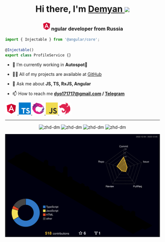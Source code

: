 <h1 align="center">
    Hi there, I'm 
    <a href="https://github.com/zhd-dm" target="_blank">
        Demyan
    </a> 
    <img src="https://github.com/blackcater/blackcater/raw/main/images/Hi.gif" height="32"/>
</h1>

<h3 align="center"><img src="https://github.com/zhd-dm/zhd-dm/blob/main/profile-pictures/angular.svg" alt="angular" width="30" height="30" />ngular developer from Russia</h3>

```typescript
import { Injectable } from '@angular/core';

@Injectable()
export class ProfileService {}
```

- 🌱 I’m currently working in **Autospot🚗**

- 👨‍💻 All of my projects are available at [GitHub](https://github.com/zhd-dm)

- 💬 Ask me about **JS, TS, RxJS, Angular**

- 📫 How to reach me **dyo171717@gmail.com / <a href="https://t.me/zhd_dm">Telegram</a>**

<!-- </p>
<h3 align="left">Languages and Tools:</h3>
<h5> Click leads to projects 🖱️ </h5> -->

<p align="left"> 
    <a href="https://github.com/zhd-dm?tab=repositories&q=angular&type=&language=&sort=" target="_blank" rel="noreferrer">
	<img src="https://github.com/zhd-dm/zhd-dm/blob/main/profile-pictures/angular.svg" alt="angular" width="40" height="40" />
    </a> 
    <a href="https://github.com/zhd-dm?tab=repositories&q=angular&type=&language=&sort=" target="_blank" rel="noreferrer"> 
        <img src="https://github.com/zhd-dm/zhd-dm/blob/main/profile-pictures/typescript.svg" alt="typescript" width="40" height="40"/> 
    </a>
    <a href="https://github.com/zhd-dm?tab=repositories&q=angular&type=&language=&sort=" target="_blank" rel="noreferrer"> 
        <img src="https://github.com/zhd-dm/zhd-dm/blob/main/profile-pictures/rxjs.svg" alt="RxJS" width="40" height="40"/> 
    </a>
    <a href="https://github.com/zhd-dm?tab=repositories&q=&type=&language=javascript&sort=" target="_blank" rel="noreferrer"> 
        <img src="https://github.com/zhd-dm/zhd-dm/blob/main/profile-pictures/javascript.svg" alt="javascript" width="40" height="40"/> 
    </a>
<!--     <a href="https://github.com/zhd-dm/test-neoflex" target="_blank" rel="noreferrer"> 
        <img src="https://github.com/zhd-dm/zhd-dm/blob/main/profile-pictures/html5.svg" alt="html5" width="40" height="40"/> 
    </a>  -->
<!--     <a href="https://github.com/zhd-dm/test-neoflex" target="_blank" rel="noreferrer"> 
        <img src="https://github.com/zhd-dm/zhd-dm/blob/main/profile-pictures/css3.svg" alt="css3" width="40" height="40"/> 
    </a>  -->
<!--     <a href="https://github.com/zhd-dm?tab=repositories&q=angular&type=&language=&sort=" target="_blank" rel="noreferrer">
        <img src="https://github.com/zhd-dm/zhd-dm/blob/main/profile-pictures/sass.svg" alt="sass" width="40" height="40"/> 
    </a>  -->
<!--     <a href="https://www.figma.com/" target="_blank" rel="noreferrer"> 
        <img src="https://github.com/zhd-dm/zhd-dm/blob/main/profile-pictures/figma.svg" alt="figma" width="40" height="40"/> 
    </a> -->
    <a href="https://github.com/zhd-dm/nest-mouser-parser" target="_blank" rel="noreferrer"> 
        <img src="https://github.com/zhd-dm/zhd-dm/blob/main/profile-pictures/nestjs.svg" alt="nestjs" width="40" height="40"/> 
    </a> 
</p>

<!-- | <h3 align="center">July 2022</h3><a href="https://github.com/zhd-dm/angular-todolist"><img align="center" src="https://github-readme-stats.vercel.app/api/pin/?username=zhd-dm&repo=angular-todolist&theme=solarized-dark&show_icons=true&hide_border=true" /></a> | <h3 align="center">October 2022</h3><a href="https://github.com/zhd-dm/angular-todolist-v2"><img align="center" src="https://github-readme-stats.vercel.app/api/pin/?username=zhd-dm&repo=angular-todolist-v2&theme=solarized-dark&show_icons=true&hide_border=true" /></a> |
| ------------- | ------------- | -->




<hr>
<p align="center" >
	<span>
	    <img src="https://github-profile-summary-cards.vercel.app/api/cards/most-commit-language?username=zhd-dm&theme=solarized_dark" alt="zhd-dm" />
	</span>
	<span>
	    <img src="https://github-profile-summary-cards.vercel.app/api/cards/repos-per-language?username=zhd-dm&theme=solarized_dark" alt="zhd-dm" />
	</span>
	<span>
	    <img src="https://github-profile-summary-cards.vercel.app/api/cards/stats?username=zhd-dm&theme=solarized_dark" alt="zhd-dm" />
	</span>
	<span>
	    <img src="https://github-profile-summary-cards.vercel.app/api/cards/productive-time?username=zhd-dm&theme=solarized_dark&utcOffset=3" alt="zhd-dm" />
	</span>
</p>
<p align="center" >
<!-- 	<span>
	    <img src="https://github-profile-summary-cards.vercel.app/api/cards/profile-details?username=zhd-dm&theme=solarized_dark" alt="zhd-dm" />
	</span> -->
</p>
<p align="center" >
	<picture>
	  <source media="(prefers-color-scheme: dark)"  srcset="https://github.com/zhd-dm/zhd-dm/blob/main/profile-3d-contrib/profile-night-rainbow.svg" />
	  <source media="(prefers-color-scheme: light)" srcset="https://github.com/zhd-dm/zhd-dm/blob/main/profile-3d-contrib/profile-green-animate.svg" />
	  <img alt="github profile contributions chart"    src="https://github.com/zhd-dm/zhd-dm/blob/main/profile-3d-contrib/profile-night-rainbow.svg" />
	</picture>
</p>
